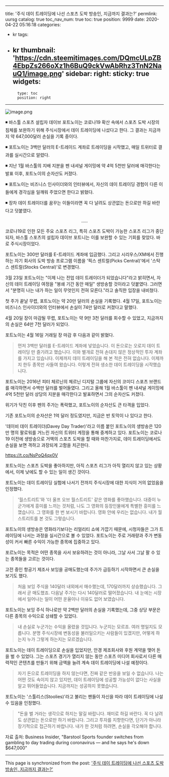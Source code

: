 
---
title: '주식 데이 트레이딩에 나선 스포츠 도박 방송인, 지금까지 결과는?'
permlink: uursg
catalog: true
toc_nav_num: true
toc: true
position: 9999
date: 2020-04-22 05:16:18
categories:
- kr
tags:
- kr
thumbnail: 'https://cdn.steemitimages.com/DQmcULpZB4EbpZs266oXz1h6BuQ9ckVwAbRhz3TnN2NauQ1/image.png'
sidebar:
    right:
        sticky: true
widgets:
    -
        type: toc
        position: right
---


![image.png](https://cdn.steemitimages.com/DQmcULpZB4EbpZs266oXz1h6BuQ9ckVwAbRhz3TnN2NauQ1/image.png)


◾ 바스툴 스포츠 설립자 데이브 포트노이는 코로나19 확산 속에서 스포츠 도박 시장의 침체를 보완하기 위해 주식시장에서 데이 트레이딩에 나섰다고 한다. 그 결과는 지금까지 약 647,000달러 손실을 기록 중이다.


◾ 포트노이는 3백만 달러의 E-트레이드 계좌로 트레이딩을 시작했고, 매일 트위터로 결과를 실시간으로 알렸다.


◾ 지난 1월 바스툴의 지배 지분을 펜 내셔널 게이밍에 약 4억 5천만 달러에 매각한다는 발표 이후, 포트노이의 순자산도 커졌다.


◾ 포트노이는 비즈니스 인사이더와의 인터뷰에서, 자신의 데이 트레이딩 경험이 다른 이들에게 경각심을 일깨워 주었으면 한다고 밝혔다.


◾ 장차 데이 트레이더를 꿈꾸는 이들이라면 꼭 다 날려도 상관없는 돈으로만 하길 바란다고 덧붙였다.

<center>
.....
</center>


코로나19로 인한 모든 주요 스포츠 리그, 특히 스포츠 도박이 가능한 스포츠 리그가 중단되자, 바스툴 스포츠의 설립자 데이브 포트니는 이를 보완할 수 있는 기회를 찾았다. 바로 주식시장이었다.


포트노이는 300만 달러를 E-트레이드 계좌에 입금했다. 그리고 시리우스/XM에서 진행하는 자기 회사의 도박 방송 프로그램 이름을 '픽스 센트럴(Picks Central)'에서 '스탁스 센트럴(Stocks Central)'로 변경했다.


3월 23일 포트노이는 "이제 나는 전업 데이 트레이더가 되었습니다"라고 밝히면서, 자신의 데이 트레이딩 여정을 "봉쇄 기간 동안 매일" 생방송할 것이라고 덧붙였다. 그러면서 "분명히 나는 내가 하는 일이 무엇인지 전혀 모른다."라고 솔직한 입장을 내비쳤다.


첫 주가 끝날 무렵, 포트노이는 약 20만 달러의 손실을 기록했다. 4월 17일, 포트노이는 비즈니스 인사이더와의 인터뷰에서 손실이 74만 달러로 커졌다고 말했다.


4월 20일 장이 마감될 무렵, 포트노이는 약 9만 3천 달러를 회수할 수 있었고, 지금까지의 손실은 64만 7천 달러가 되었다.


포트노이는 4월 16일 거래일 장 마감 후 다음과 같이 밝혔다.


>먼저 3백만 달러를 E-트레이드 계좌에 넣었습니다. 이 돈으로는 오로지 데이 트레이딩 만 즐기려고 했습니다. 이와 별개로 전혀 손대지 않은 정상적인 투자 계좌를 가지고 있습니다. 이제까지 데이 트레이딩을 해 본 적은 전혀 없습니다. 이제까지 한두 종목만 사들여 왔습니다. 이렇게 전혀 생소한 데이 트레이딩을 시작했습니다.


포트노이는 2016년 피터 체르닌의 체르닌 디지털 그룹에 자신의 코미디 스포츠 브랜드를 매각하면서 수백만 달러를 벌어들였다. 그리고 올해 1월 바스툴이 펜 내셔널 게이밍에 4억 5천만 달러 상당의 지분을 매각한다고 발표하면서 그의 순자산도 커졌다.


위기가 닥친 이후 펜의 주가는 폭락했고, 포트노이의 순자산도 큰 타격을 입었다.


기존 포트노이의 순자산은 1억 달러 정도였지만, 지금은 반 토막이 나 있다고 한다.


'데이비 데이 트레이더(Davey Day Trader)'라고 이름 붙인 포트노이의 생방송은 120만 명의 팔로워를 거느린 자신의 트위터 계정을 통해 중계하고 있다. 포트노이는 코로나19 이전에 생방송으로 거액의 스포츠 도박을 할 때와 마찬가지로, 데이 트레이딩에서도 손실을 보면 격하고 과장되게 고함을 치곤한다.


https://t.co/NsPoQ4qx0V


포트노이는 스포츠 도박을 좋아하지만, 아직 스포츠 리그가 아직 열리지 않고 있는 상황에서, 이제 낮에도 할 수 있는 일이 생긴 것이다.


포트노이는 데이 트레이딩 실험에 나서기 전까지 주식시장에 대한 지식이 거의 없었음을 인정했다.


>'월스트리트'와 '더 울프 오브 월스트리트' 같은 영화를 좋아했습니다. 대중이 누군가에게 흥미를 느끼는 것처럼, 나도 그 영화의 등장인물에게 특별한 흥미를 느꼈습니다. 그 영화를 한 번 보시기 바랍니다. 영화 안에 우리는 없습니다. 내가 월스트리트를 본 것도 그렇습니다.


포트노이의 생방송은 영화라기보다는 리얼리티 쇼에 가깝기 때문에, 시청자들은 그가 트레이딩에 나서는 과정을 실시간으로 볼 수 있었다. 포트노이는 주로 거래량과 주가 변동성이 커서 빠른 수익이 가능한 종목에 집중하고 있다.


포르노이는 목적은 어떤 종목을 사서 보유하려는 것이 아니라, 그날 사서 그날 팔 수 있는 종목들을 고르는 것이다.


고전 중인 항공기 제조사 보잉을 공매도했는데 주가가 급등하기 시작하면서 큰 손실을 보기도 했다.


>처음 보잉 주식을 140달러 내외에서 매수했는데, 170달러까지 상승했습니다. 그래서 곧 매도했죠. 다음날 주가는 다시 140달러로 떨어졌습니다. 내 눈에는 시장에서 일어나는 일이 어떤 운율이나 이유도 없어 보였습니다.


포트노이는 보잉 주식 하나로만 약 2백만 달러의 손실을 기록했는데, 그중 상당 부문은 다른 종목의 수익으로 상쇄할 수 있었다.


>내 손실로 누군가는 수익을 올렸을 것입니다. 누군지는 모르죠. 여러 명일지도 모릅니다. 분명 주식시장에 변동성을 불러일으키는 사람들이 있겠지만, 어떻게 하는지 누가 그렇게 하는지는 모르겠습니다.


포트노이는 데이 트레이딩으로 손실을 입었지만, 안경 제조회사와 후원 계약을 맺어 돈을 벌 수 있었다. 그는 스포츠 경기가 열리지 않는 동안 스포츠 미디어 회사로서 다른 매력적인 콘텐츠를 만들기 위해 금액을 늘려 계속 데이 트레이딩에 나설 예정이다.


>자기 돈으로 트레이딩을 하지 않는다면, 진짜 같은 반응을 보일 수 없습니다. 나는 어떤 것도 속이지 않고 있지만, 데이 트레이딩에 성공할 가능성이 없다는 사실을 알고 뛰어들었습니다. 지금까지는 성공하지 못했습니다.


포트노이는 '스툴리스(Stoolies)'라고 불리는 팬들이 자신을 따라 데이 트레이딩에 나설 수 있음을 인정했다.

 

>"돈을 벌 거라는 생각으로 하지는 말길 바랍니다. 재미로 하길 바란다. 꼭 다 날려도 상관없는 돈으로만 하기 바랍니다. 그리고 투자를 지향한다면, 단기가 아니라 장기적으로 접근하기 바랍니다. 내가 한 것처럼 하려면, 손실을 각오해야 합니다.


자료 출처: Business Insider, "Barstool Sports founder switches from gambling to day trading during coronavirus — and he says he's down $647,000"

- - -

This page is synchronized from the post: ['주식 데이 트레이딩에 나선 스포츠 도박 방송인, 지금까지 결과는?'](https://steemit.com/@pius.pius/uursg)
